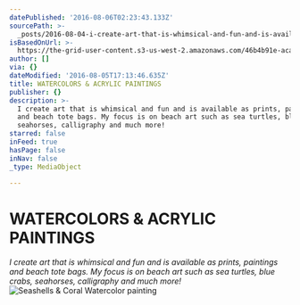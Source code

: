 ```yaml
---
datePublished: '2016-08-06T02:23:43.133Z'
sourcePath: >-
  _posts/2016-08-04-i-create-art-that-is-whimsical-and-fun-and-is-available-as-p.md
isBasedOnUrl: >-
  https://the-grid-user-content.s3-us-west-2.amazonaws.com/46b4b91e-aca4-4247-ba8a-e74332f32b39.jpg
author: []
via: {}
dateModified: '2016-08-05T17:13:46.635Z'
title: WATERCOLORS & ACRYLIC PAINTINGS
publisher: {}
description: >-
  I create art that is whimsical and fun and is available as prints, paintings
  and beach tote bags. My focus is on beach art such as sea turtles, blue crabs,
  seahorses, calligraphy and much more!
starred: false
inFeed: true
hasPage: false
inNav: false
_type: MediaObject

---
```

# WATERCOLORS & ACRYLIC PAINTINGS

_I create art that is whimsical and fun and is available as prints, paintings and beach tote bags. My focus is on beach art such as sea turtles, blue crabs, seahorses, calligraphy and much more!_
![Seashells & Coral Watercolor painting](https://the-grid-user-content.s3-us-west-2.amazonaws.com/1f0e4c75-dd27-4df3-84c8-7fb20e30962c.jpg)
